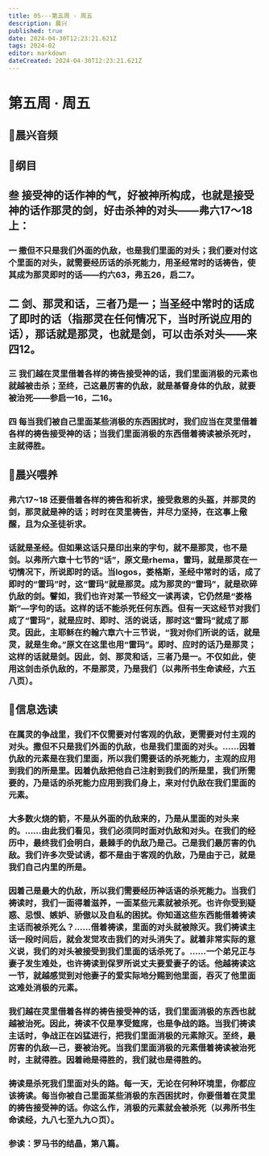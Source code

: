 ```yaml
---
title: 05---第五周 · 周五
description: 晨兴
published: true
date: 2024-04-30T12:23:21.621Z
tags: 2024-02
editor: markdown
dateCreated: 2024-04-30T12:23:21.621Z
---
```


# 第五周 · 周五
## 🎵晨兴音频

## 📖纲目

## 叁   接受神的话作神的气，好被神所构成，也就是接受神的话作那灵的剑，好击杀神的对头——弗六17～18上：

### 一   撒但不只是我们外面的仇敌，也是我们里面的对头；我们要对付这个里面的对头，就需要经历话的杀死能力，用圣经常时的话祷告，使其成为那灵即时的话——约六63，弗五26，启二7。

## 二   剑、那灵和话，三者乃是一；当圣经中常时的话成了即时的话（指那灵在任何情况下，当时所说应用的话），那话就是那灵，也就是剑，可以击杀对头——来四12。

### 三   我们越在灵里借着各样的祷告接受神的话，我们里面消极的元素也就越被击杀；至终，己这最厉害的仇敌，就是基督身体的仇敌，就要被治死——参启一16，二16。

### 四   每当我们被自己里面某些消极的东西困扰时，我们应当在灵里借着各样的祷告接受神的话；当我们里面消极的东西借着祷读被杀死时，主就得胜。

## 📖晨兴喂养

### **弗六17~18**    **还要借着各样的祷告和祈求，接受救恩的头盔，并那灵的剑，那灵就是神的话；时时在灵里祷告，并尽力坚持，在这事上儆醒，且为众圣徒祈求。**

### 话就是圣经。但如果这话只是印出来的字句，就不是那灵，也不是剑。以弗所六章十七节的“话”，原文是rhema，雷玛，就是那灵在一切情况下，所说即时的话。当logos，娄格斯，圣经中常时的话，成了即时的“雷玛”时，这“雷玛”就是那灵。成为那灵的“雷玛”，就是砍碎仇敌的剑。譬如，我们也许对某一节经文一读再读，它仍然是“娄格斯”—字句的话。这样的话不能杀死任何东西。但有一天这经节对我们成了“雷玛”，就是应时、即时、活的说话，那时这“雷玛”就成了那灵。因此，主耶稣在约翰六章六十三节说，“我对你们所说的话，就是灵，就是生命。”原文在这里也用“雷玛”。即时、应时的话乃是那灵；这样的话就是剑。因此，剑、那灵和话，三者乃是一。不仅如此，使用这剑击杀仇敌的，不是那灵，乃是我们（以弗所书生命读经，六五八页）。

## 📖信息选读

### 在属灵的争战里，我们不仅需要对付客观的仇敌，更需要对付主观的对头。撒但不只是我们外面的仇敌，也是我们里面的对头。……因着仇敌的元素是在我们里面，所以我们需要话的杀死能力，主观的应用到我们的所是里。因着仇敌把他自己注射到我们的所是里，我们所需要的，乃是话的杀死能力应用到我们身上，来对付仇敌在我们里面的元素。

### 大多数火烧的箭，不是从外面的仇敌来的，乃是从里面的对头来的。……由此我们看见，我们必须同时面对仇敌和对头。在我们的经历中，最终我们会明白，最棘手的仇敌乃是己。己是我们最厉害的仇敌。我们许多次受试诱，都不是由于客观的仇敌，乃是由于己，就是我们自己内里的所是。

### 因着己是最大的仇敌，所以我们需要经历神话语的杀死能力。当我们祷读时，我们一面得着滋养，一面某些元素就被杀死。也许你受到疑惑、忌恨、嫉妒、骄傲以及自私的困扰。你知道这些东西能借着祷读主话而被杀死么？……借着祷读，里面的对头就被除灭。我们祷读主话一段时间后，就会发觉攻击我们的对头消失了。就着非常实际的意义说，我们的对头被接受到我们里面的话杀死了。……一个弟兄正与妻子发生难处，也许祷读到保罗所说丈夫要爱妻子的话。他越祷读这一节，就越感觉到对他妻子的爱实际地分赐到他里面，吞灭了他里面这难处消极的元素。

### 我们越在灵里借着各样的祷告接受神的话，我们里面消极的东西也就越被治死。因此，祷读不仅是享受筵席，也是争战的路。当我们祷读主话时，争战正在凶猛进行，把我们里面消极的元素除灭。至终，最厉害的仇敌—己，要被治死。当我们里面消极的元素借着祷读被治死时，主就得胜。因着祂是得胜的，我们就也是得胜的。

### 祷读是杀死我们里面对头的路。每一天，无论在何种环境里，你都应该祷读。每当你被自己里面某些消极的东西困扰时，你要借着在灵里的祷告接受神的话。你这么作，消极的元素就会被杀死（以弗所书生命读经，九八七至九九○页）。

### 参读：罗马书的结晶，第八篇。
<!-- Google tag (gtag.js) -->
<script async src="https://www.googletagmanager.com/gtag/js?id=G-1P8709Z16T"></script>
<script>
  window.dataLayer = window.dataLayer || [];
  function gtag(){dataLayer.push(arguments);}
  gtag('js', new Date());

  gtag('config', 'G-1P8709Z16T');
</script>
